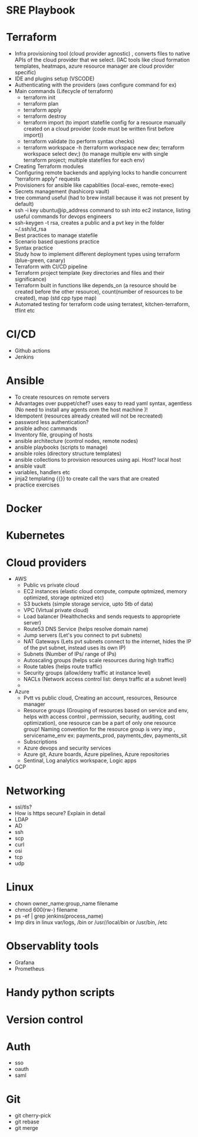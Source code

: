 # SRE Playbook

# Terraform
- Infra provisioning tool (cloud provider agnostic) , converts files to native APIs of the cloud provider that we select. (IAC tools like cloud formation templates, heatmaps, azure resource manager are cloud provider specific)
- IDE and plugins setup (VSCODE)
- Authenticating with the providers (aws configure command for ex)
- Main commands (Lifecycle of terraform)
  - terraform init
  - terraform plan
  - terraform apply
  - terraform destroy
  - terraform import (to import statefile config for a resource manually created on a cloud provider (code must be written first before import))
  - terraform validate (to perform syntax checks)
  - terraform workspace -h (terraform workspace new dev; terraform workspace select dev;) (to manage multiple env with single terraform project; multiple statefiles for each env)
- Creating Terraform modules
- Configuring remote backends and applying locks to handle concurrent "terraform apply" requests
- Provisioners for ansible like capablities (local-exec, remote-exec)
- Secrets management (hashicorp vault)
- tree command useful (had to brew install because it was not present by default)
- ssh -i key ubuntu@ip_address command to ssh into ec2 instance, listing useful commands for devops engineers
- ssh-keygen -t rsa, creates a public and a pvt key in the folder ~/.ssh/id_rsa
- Best practices to manage statefile
- Scenario based questions practice
- Syntax practice
- Study how to implement different deployment types using terraform (blue-green, canary)
- Terraform with CI/CD pipeline
- Terraform project template (key directories and files and their significance)
- Terraform built in functions like depends_on (a resource should be created before the other resource), count(number of resources to be created), map (std cpp type map)
- Automated testing for terraform code using terratest, kitchen-terraform, tflint etc

# CI/CD
- Github actions
- Jenkins

# Ansible
- To create resources on remote servers
- Advantages over puppet/chef? uses easy to read yaml syntax, agentless (No need to install any agents onm the host machine )!
- Idempotent (resources already created will not be recreated)
- password less authentication?
- ansible adhoc cammands
- Inventory file, grouping of hosts
- ansible architecture (control nodes, remote nodes)
- ansible playbooks (scripts to manage)
- ansible roles (directory structure templates)
- ansible collections to provision resources using api. Host? local host
- ansible vault
- variables, handlers etc
- jinja2 templating {{}} to create call the vars that are created
- practice exercises

# Docker

# Kubernetes

# Cloud providers
- AWS
    - Public vs private cloud
    - EC2 instances (elastic cloud compute, compute optmized, memory optimized, storage optmized etc)
    - S3 buckets (simple storage service, upto 5tb of data)
    - VPC (Virtual private cloud)
    - Load balancer (Healthchecks and sends requests to appropriete server)
    - Route53 DNS Service (helps resolve domain name)
    - Jump servers (Let's you connect to pvt subnets)
    - NAT Gateways (Lets pvt subnets connect to the internet, hides the IP of the pvt subnet, instead uses its own IP)
    - Subnets (Number of IPs/ range of IPs)
    - Autoscaling groups (helps scale resources during high traffic)
    - Route tables (helps route traffic)
    - Security groups (allow/deny traffic at instance level)
    - NACLs (Network access control list: denys traffic at a subnet level)
    - 
- Azure
    - Pvtt vs public cloud, Creating an account, resources, Resource manager
    - Resource groups (Grouping of resources based on service and env, helps with access control , permission, security, auditing, cost optimization), one resource can be a part of only one resource group! Naming convention for the resource group is very imp , servicename_env ex: payments_prod, payments_dev, payments_sit
    - Subscriptions
    - Azure devops and security services
    - Azure git, Azure boards, Azure pipelines, Azure repositories
    - Sentinal, Log analytics workspace, Logic apps  
- GCP

# Networking 
- ssl/tls?
- How is https secure? Explain in detail
- LDAP
- AD
- ssh
- scp
- curl
- osi
- tcp
- udp 

# Linux
- chown owner_name:group_name filename
- chmod 600(rw-) filename
- ps -ef | grep jenkins(process_name)
- Imp dirs in linux var/logs, /bin or /usr//local/bin or /usr/bin, /etc

# Observablity tools 
- Grafana
- Prometheus

# Handy python scripts
# Version control
# Auth
- sso
- oauth
- saml

# Git
- git cherry-pick
- git rebase
- git merge
